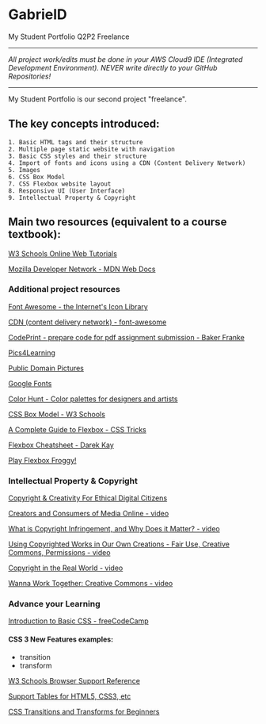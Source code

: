 # GabrielD
My Student Portfolio Q2P2 Freelance

<hr>
<em>All project work/edits must be done in your AWS Cloud9 IDE (Integrated Development Environment). NEVER write directly to your GitHub Repositories!</em>
<hr>

My Student Portfolio is our second project "freelance".

## The key concepts introduced:
    1. Basic HTML tags and their structure
    2. Multiple page static website with navigation
    3. Basic CSS styles and their structure
    4. Import of fonts and icons using a CDN (Content Delivery Network)
    5. Images
    6. CSS Box Model
    7. CSS Flexbox website layout
    8. Responsive UI (User Interface)
    9. Intellectual Property & Copyright
    
    
## Main two resources (equivalent to a course textbook):

[W3 Schools Online Web Tutorials](https://www.w3schools.com/)

[Mozilla Developer Network - MDN Web Docs](https://developer.mozilla.org/en-US/)


### Additional project resources

[Font Awesome - the Internet's Icon Library](https://fontawesome.com/?utm_source=v4_homepage&utm_medium=display&utm_campaign=fa5_released&utm_content=banner)

[CDN (content delivery network) - font-awesome](https://cdnjs.com/libraries/font-awesome)

[CodePrint - prepare code for pdf assignment submission - Baker Franke](https://bakerfranke.github.io/codePrint/)

[Pics4Learning](https://www.pics4learning.com/)

[Public Domain Pictures](https://publicdomainpictures.net/en/)

[Google Fonts](https://fonts.google.com/)

[Color Hunt - Color palettes for designers and artists](https://colorhunt.co/)

[CSS Box Model - W3 Schools](https://www.w3schools.com/css/css_boxmodel.asp)
    
[A Complete Guide to Flexbox - CSS Tricks](https://css-tricks.com/snippets/css/a-guide-to-flexbox/)

[Flexbox Cheatsheet - Darek Kay](https://darekkay.com/flexbox-cheatsheet/)

[Play Flexbox Froggy!](https://flexboxfroggy.com)



### Intellectual Property & Copyright
[Copyright & Creativity For Ethical Digital Citizens](https://copyrightandcreativity.org/high-school/)

[Creators and Consumers of Media Online - video](https://youtu.be/GPNWvU_IphU)

[What is Copyright Infringement, and Why Does it Matter? - video](https://youtu.be/-tO6tJBCXp4)

[Using Copyrighted Works in Our Own Creations - Fair Use, Creative Commons, Permissions - video](https://youtu.be/1R5QccMTDMs)

[Copyright in the Real World - video](https://youtu.be/ITASCSxnBqw)

[Wanna Work Together:  Creative Commons - video](https://youtu.be/wC-m23T7cPM)



### Advance your Learning
[Introduction to Basic CSS - freeCodeCamp](https://www.freecodecamp.org/learn/responsive-web-design/basic-css/)

#### CSS 3 New Features examples:
* transition
* transform
    
[W3 Schools Browser Support Reference](https://www.w3schools.com/cssref/css3_browsersupport.asp)
    
[Support Tables for HTML5, CSS3, etc](https://caniuse.com)

[CSS Transitions and Transforms for Beginners](https://thoughtbot.com/blog/transitions-and-transforms)


